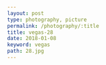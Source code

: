 ```yaml
---
layout: post
type: photography, picture
permalink: /photography/:title
title: vegas-28
date: 2018-01-08
keyword: vegas
path: 28.jpg
---
```



